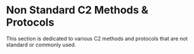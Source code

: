 # Non Standard C2 Methods & Protocols

This section is dedicated to various C2 methods and protocols that are not standard or commonly used.

